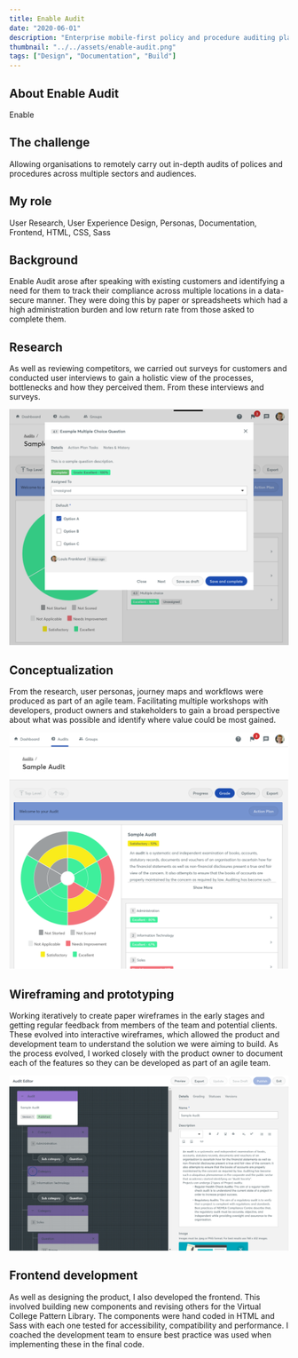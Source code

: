 ```yaml
---
title: Enable Audit
date: "2020-06-01"
description: "Enterprise mobile-first policy and procedure auditing platform to allow organisations to rapdily create, manage and report."
thumbnail: "../../assets/enable-audit.png"
tags: ["Design", "Documentation", "Build"]
---
```


## About Enable Audit
Enable

## The challenge
Allowing organisations to remotely carry out in-depth audits of polices and procedures across multiple sectors and audiences.

## My role
User Research, User Experience Design, Personas, Documentation, Frontend, HTML, CSS, Sass

## Background
Enable Audit arose after speaking with existing customers and identifying a need for them to track their compliance across multiple locations in a data-secure manner. They were doing this by paper or spreadsheets which had a high administration burden and low return rate from those asked to complete them.

## Research
As well as reviewing competitors, we carried out surveys for customers and conducted user interviews to gain a holistic view of the processes, bottlenecks and how they perceived them. From these interviews and surveys.

![Audit Question](./audit-question.png)

## Conceptualization
From the research, user personas, journey maps and workflows were produced as part of an agile team. Facilitating multiple workshops with developers, product owners and stakeholders to gain a broad perspective about what was possible and identify where value could be most gained.

![Audit Overview](./audit-overview.png)

## Wireframing and prototyping
Working iteratively to create paper wireframes in the early stages and getting regular feedback from members of the team and potential clients. These evolved into interactive wireframes, which allowed the product and development team to understand the solution we were aiming to build. As the process evolved, I worked closely with the product owner to document each of the features so they can be developed as part of an agile team.

![Audit Editor](./audit-editor.png)

## Frontend development
As well as designing the product, I also developed the frontend. This involved building new components and revising others for the Virtual College Pattern Library. The components were hand coded in HTML and Sass with each one tested for accessibility, compatibility and performance. I coached the development team to ensure best practice was used when implementing these in the final code.







